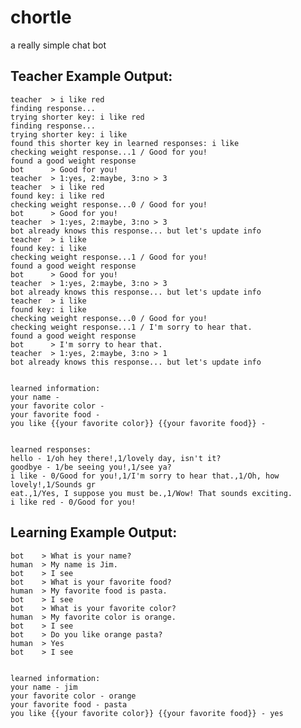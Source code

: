 chortle
=======

a really simple chat bot

Teacher Example Output:
-----------------------

    teacher  > i like red
    finding response...
    trying shorter key: i like red
    finding response...
    trying shorter key: i like
    found this shorter key in learned responses: i like
    checking weight response...1 / Good for you!
    found a good weight response
    bot      > Good for you!
    teacher  > 1:yes, 2:maybe, 3:no > 3
    teacher  > i like red
    found key: i like red
    checking weight response...0 / Good for you!
    bot      > Good for you!
    teacher  > 1:yes, 2:maybe, 3:no > 3
    bot already knows this response... but let's update info
    teacher  > i like
    found key: i like
    checking weight response...1 / Good for you!
    found a good weight response
    bot      > Good for you!
    teacher  > 1:yes, 2:maybe, 3:no > 3
    bot already knows this response... but let's update info
    teacher  > i like
    found key: i like
    checking weight response...0 / Good for you!
    checking weight response...1 / I'm sorry to hear that.
    found a good weight response
    bot      > I'm sorry to hear that.
    teacher  > 1:yes, 2:maybe, 3:no > 1
    bot already knows this response... but let's update info


    learned information:
    your name -
    your favorite color -
    your favorite food -
    you like {{your favorite color}} {{your favorite food}} -


    learned responses:
    hello - 1/oh hey there!,1/lovely day, isn't it?
    goodbye - 1/be seeing you!,1/see ya?
    i like - 0/Good for you!,1/I'm sorry to hear that.,1/Oh, how lovely!,1/Sounds gr
    eat.,1/Yes, I suppose you must be.,1/Wow! That sounds exciting.
    i like red - 0/Good for you!


Learning Example Output:
------------------------

    bot    > What is your name?
    human  > My name is Jim.
    bot    > I see
    bot    > What is your favorite food?
    human  > My favorite food is pasta.
    bot    > I see
    bot    > What is your favorite color?
    human  > My favorite color is orange.
    bot    > I see
    bot    > Do you like orange pasta?
    human  > Yes
    bot    > I see


    learned information:
    your name - jim
    your favorite color - orange
    your favorite food - pasta
    you like {{your favorite color}} {{your favorite food}} - yes

